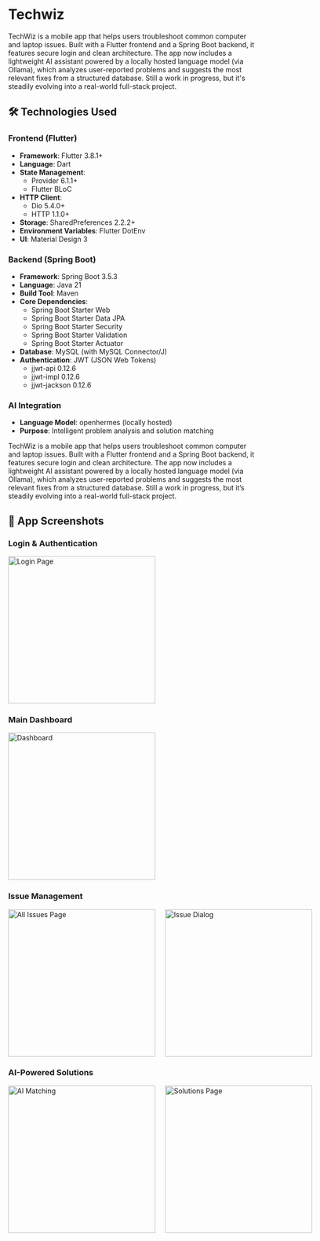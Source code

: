 # Techwiz

TechWiz is a mobile app that helps users troubleshoot common computer and laptop issues. Built with a Flutter frontend and a Spring Boot backend, it features secure login and clean architecture. The app now includes a lightweight AI assistant powered by a locally hosted language model (via Ollama), which analyzes user-reported problems and suggests the most relevant fixes from a structured database. Still a work in progress, but it's steadily evolving into a real-world full-stack project.

## 🛠️ Technologies Used

### Frontend (Flutter)
- **Framework**: Flutter 3.8.1+
- **Language**: Dart
- **State Management**: 
  - Provider 6.1.1+
  - Flutter BLoC
- **HTTP Client**: 
  - Dio 5.4.0+
  - HTTP 1.1.0+
- **Storage**: SharedPreferences 2.2.2+
- **Environment Variables**: Flutter DotEnv
- **UI**: Material Design 3

### Backend (Spring Boot)
- **Framework**: Spring Boot 3.5.3
- **Language**: Java 21
- **Build Tool**: Maven
- **Core Dependencies**:
  - Spring Boot Starter Web
  - Spring Boot Starter Data JPA
  - Spring Boot Starter Security
  - Spring Boot Starter Validation
  - Spring Boot Starter Actuator
- **Database**: MySQL (with MySQL Connector/J)
- **Authentication**: JWT (JSON Web Tokens)
  - jjwt-api 0.12.6
  - jjwt-impl 0.12.6
  - jjwt-jackson 0.12.6

### AI Integration
- **Language Model**: openhermes (locally hosted)
- **Purpose**: Intelligent problem analysis and solution matching

TechWiz is a mobile app that helps users troubleshoot common computer and laptop issues. Built with a Flutter frontend and a Spring Boot backend, it features secure login and clean architecture. The app now includes a lightweight AI assistant powered by a locally hosted language model (via Ollama), which analyzes user-reported problems and suggests the most relevant fixes from a structured database. Still a work in progress, but it’s steadily evolving into a real-world full-stack project.

## 📱 App Screenshots

### Login & Authentication
<img src="docs/techwiz-pics/login-page.png" alt="Login Page" width="300">

### Main Dashboard
<img src="docs/techwiz-pics/dashboard.png" alt="Dashboard" width="300">

### Issue Management
<div style="display: flex; gap: 20px;">
  <img src="docs/techwiz-pics/all-issues-page.png" alt="All Issues Page" width="300">
  <img src="docs/techwiz-pics/issue-dialog.png" alt="Issue Dialog" width="300">
</div>

### AI-Powered Solutions
<div style="display: flex; gap: 20px;">
  <img src="docs/techwiz-pics/ai-matching.png" alt="AI Matching" width="300">
  <img src="docs/techwiz-pics/solutions-page.png" alt="Solutions Page" width="300">
</div>


